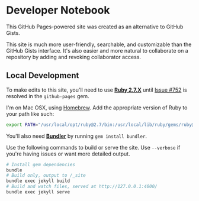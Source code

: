 # Developer Notebook

This GitHub Pages-powered site was created as an alternative to GitHub Gists.

This site is much more user-friendly, searchable, and customizable than the GitHub Gists interface. It's also easier and more natural to collaborate on a repository by adding and revoking collaborator access.

## Local Development

To make edits to this site, you'll need to use [**Ruby 2.7.X**](https://formulae.brew.sh/formula/ruby@2.7) until [Issue #752](https://github.com/github/pages-gem/issues/752) is resolved in the `github-pages` gem.

I'm on Mac OSX, using [Homebrew](https://brew.sh/). Add the appropriate version of Ruby to your path like such:

```bash
export PATH="/usr/local/opt/ruby@2.7/bin:/usr/local/lib/ruby/gems/ruby@2.7/bin:$PATH"
```

You'll also need [**Bundler**](https://bundler.io/) by running `gem install bundler`.

Use the following commands to build or serve the site. Use `--verbose` if you're having issues or want more detailed output.

```bash
# Install gem dependencies
bundle
# Build only, output to /_site
bundle exec jekyll build
# Build and watch files, served at http://127.0.0.1:4000/
bundle exec jekyll serve
```

